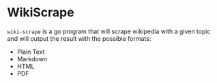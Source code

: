 # WikiScrape

`wiki-scrape` is a go program that will scrape wikipedia with a 
given topic and will output the result with the possible formats:

- Plain Text
- Markdown
- HTML
- PDF
